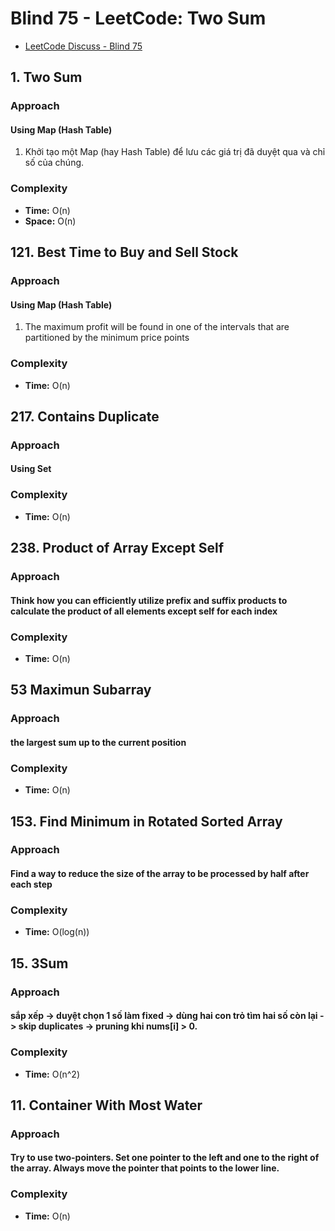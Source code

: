 # Blind 75 - LeetCode: Two Sum
- [LeetCode Discuss - Blind 75](https://leetcode.com/discuss/post/460599/blind-75-leetcode-questions-by-krishnade-9xev/)

## 1. Two Sum

### Approach

#### Using Map (Hash Table)

1. Khởi tạo một Map (hay Hash Table) để lưu các giá trị đã duyệt qua và chỉ số của chúng.
<!--
2. Duyệt qua từng phần tử của mảng:
    - Tính phần còn thiếu (complement) = `target - nums[i]`
    - Nếu phần còn thiếu đã tồn tại trong Map, trả về chỉ số của nó và chỉ số hiện tại.
    - Nếu chưa có, thêm giá trị hiện tại và chỉ số vào Map.
-->
### Complexity

- **Time:** O(n)
- **Space:** O(n)

## 121. Best Time to Buy and Sell Stock

### Approach

#### Using Map (Hash Table)

1. The maximum profit will be found in one of the intervals that are partitioned by the minimum price points
<!--
Duy trì một biến minPrice (giá mua thấp nhất bạn đã thấy từ đầu đến giờ).
Duy trì một biến maxProfit (lợi nhuận tối đa tìm được).
Duyệt qua mảng prices một lần duy nhất. Tại mỗi price:
Tính lợi nhuận tiềm năng nếu bán hôm nay: currentProfit = price - minPrice.
Cập nhật maxProfit = max(maxProfit, currentProfit).
Cập nhật minPrice = min(minPrice, price).
-->
### Complexity

- **Time:** O(n)

## 217. Contains Duplicate

### Approach

#### Using Set

### Complexity

- **Time:** O(n)

## 238. Product of Array Except Self

### Approach

#### Think how you can efficiently utilize prefix and suffix products to calculate the product of all elements except self for each index

### Complexity

- **Time:** O(n)

## 53 Maximun Subarray

### Approach

#### the largest sum up to the current position

### Complexity

- **Time:** O(n)

## 153. Find Minimum in Rotated Sorted Array

### Approach

#### Find a way to reduce the size of the array to be processed by half after each step

### Complexity

- **Time:** O(log(n))

## 15. 3Sum

### Approach

#### sắp xếp -> duyệt chọn 1 số làm fixed -> dùng hai con trỏ tìm hai số còn lại -> skip duplicates -> pruning khi nums[i] > 0.

### Complexity

- **Time:** O(n^2)

## 11. Container With Most Water

### Approach

#### Try to use two-pointers. Set one pointer to the left and one to the right of the array. Always move the pointer that points to the lower line.

### Complexity

- **Time:** O(n)
